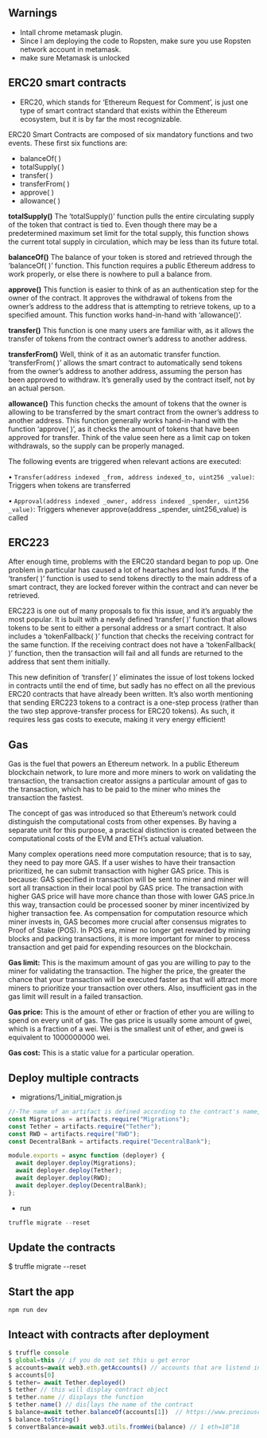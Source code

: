 ## Warnings

- Intall chrome metamask plugin.
- Since I am deploying the code to Ropsten, make sure you use Ropsten network account in metamask.
- make sure Metamask is unlocked

## ERC20 smart contracts

- ERC20, which stands for ‘Ethereum Request for Comment’, is just one type of smart contract standard that exists within the Ethereum ecosystem, but it is by far the most recognizable.

ERC20 Smart Contracts are composed of six mandatory functions and two events. These first six functions are:

- balanceOf( )
- totalSupply( )
- transfer( )
- transferFrom( )
- approve( )
- allowance( )

**totalSupply()**
The ‘totalSupply()’ function pulls the entire circulating supply of the token that contract is tied to. Even though there may be a predetermined maximum set limit for the total supply, this function shows the current total supply in circulation, which may be less than its future total.

**balanceOf()**
The balance of your token is stored and retrieved through the ‘balanceOf( )’ function. This function requires a public Ethereum address to work properly, or else there is nowhere to pull a balance from.

**approve()**
This function is easier to think of as an authentication step for the owner of the contract. It approves the withdrawal of tokens from the owner’s address to the address that is attempting to retrieve tokens, up to a specified amount. This function works hand-in-hand with ‘allowance()’.

**transfer()**
This function is one many users are familiar with, as it allows the transfer of tokens from the contract owner’s address to another address.

**transferFrom()**
Well, think of it as an automatic transfer function. ‘transferFrom( )’ allows the smart contract to automatically send tokens from the owner’s address to another address, assuming the person has been approved to withdraw. It’s generally used by the contract itself, not by an actual person.

**allowance()**
This function checks the amount of tokens that the owner is allowing to be transferred by the smart contract from the owner’s address to another address. This function generally works hand-in-hand with the function ‘approve( )’, as it checks the amount of tokens that have been approved for transfer. Think of the value seen here as a limit cap on token withdrawals, so the supply can be properly managed.

The following events are triggered when relevant actions are executed:

• `Transfer(address indexed _from, address indexed_to, uint256 _value)`: Triggers when tokens are transferred

• `Approval(address indexed _owner, address indexed _spender, uint256 _value)`: Triggers whenever approve(address \_spender, uint256_value) is called

## ERC223

After enough time, problems with the ERC20 standard began to pop up. One problem in particular has caused a lot of heartaches and lost funds. If the ‘transfer( )’ function is used to send tokens directly to the main address of a smart contract, they are locked forever within the contract and can never be retrieved.

ERC223 is one out of many proposals to fix this issue, and it’s arguably the most popular. It is built with a newly defined ‘transfer( )’ function that allows tokens to be sent to either a personal address or a smart contract. It also includes a ‘tokenFallback( )’ function that checks the receiving contract for the same function. If the receiving contract does not have a ‘tokenFallback( )’ function, then the transaction will fail and all funds are returned to the address that sent them initially.

This new definition of ‘transfer( )’ eliminates the issue of lost tokens locked in contracts until the end of time, but sadly has no effect on all the previous ERC20 contracts that have already been written. It’s also worth mentioning that sending ERC223 tokens to a contract is a one-step process (rather than the two step approve-transfer process for ERC20 tokens). As such, it requires less gas costs to execute, making it very energy efficient!

## Gas

Gas is the fuel that powers an Ethereum network. In a public Ethereum blockchain network, to lure more and more miners to work on validating the transaction, the transaction creator assigns a particular amount of gas to the transaction, which has to be paid to the miner who mines the transaction the fastest.

The concept of gas was introduced so that Ethereum’s network could distinguish the computational costs from other expenses. By having a separate unit for this purpose, a practical distinction is created between the computational costs of the EVM and ETH’s actual valuation.

Many complex operations need more computation resource; that is to say, they need to pay more GAS. If a user wishes to have their transaction prioritized, he can submit transaction
with higher GAS price. This is because: GAS specified in transaction will be sent to miner and miner will sort all transaction in their local pool by GAS price. The transaction with
higher GAS price will have more chance than those with lower GAS price.In this way, transaction could be processed sooner by miner incentivized by higher transaction fee. As compensation for computation resource which miner invests in, GAS becomes more crucial after consensus migrates to Proof of Stake (POS). In POS era, miner no longer get rewarded by mining blocks and packing transactions, it is more important for miner to process transaction and get paid for expending resources on the blockchain.

**Gas limit:** This is the maximum amount of gas you are willing to pay to the miner for validating the transaction. The higher the price, the greater the chance that your transaction will be executed faster as that will attract more miners to prioritize your transaction over others. Also, insufficient gas in the gas limit will result in a failed transaction.

**Gas price:** This is the amount of ether or fraction of ether you are willing to spend on every unit of gas. The gas price is usually some amount of gwei, which is a fraction of a wei. Wei is the smallest unit of ether, and gwei is equivalent to 1000000000 wei.

**Gas cost:** This is a static value for a particular operation.

## Deploy multiple contracts

- migrations/1_initial_migration.js

```js
//-The name of an artifact is defined according to the contract's name, not the file's name.
const Migrations = artifacts.require("Migrations");
const Tether = artifacts.require("Tether");
const RWD = artifacts.require("RWD");
const DecentralBank = artifacts.require("DecentralBank");

module.exports = async function (deployer) {
  await deployer.deploy(Migrations);
  await deployer.deploy(Tether);
  await deployer.deploy(RWD);
  await deployer.deploy(DecentralBank);
};
```

- run

```js
truffle migrate --reset
```

## Update the contracts

$ truffle migrate --reset

## Start the app

`npm run dev`

## Inteact with contracts after deployment

```js
$ truffle console
$ global=this // if you do not set this u get error
$ accounts=await web3.eth.getAccounts() // accounts that are listend in ganache network
$ accounts[0]
$ tether= await Tether.deployed()
$ tether // this will display contract object
$ tether.name // displays the function
$ tether.name() // dis[lays the name of the contract
$ balance=await tether.balanceOf(accounts[1])  // https://www.preciouschicken.com/blog/posts/decomposing-a-bignumber-in-truffle-console/
$ balance.toString()
$ convertBalance=await web3.utils.fromWei(balance) // 1 eth=10^18

```
